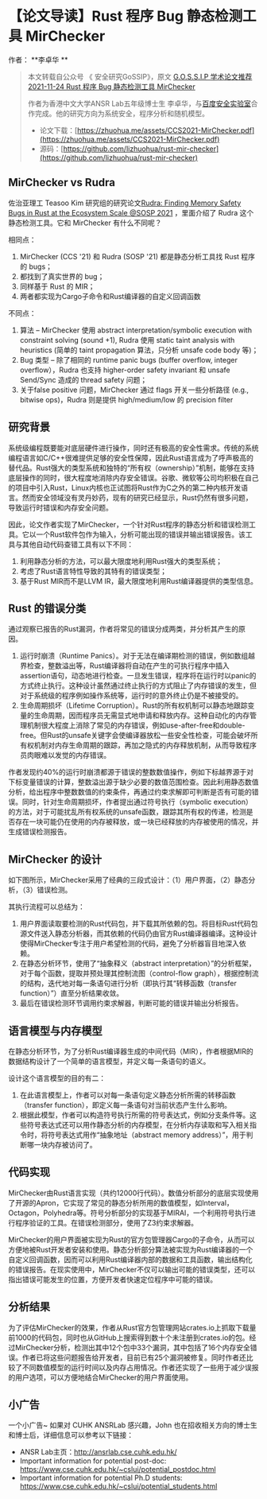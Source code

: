 #  【论文导读】Rust 程序 Bug 静态检测工具 MirChecker

作者： **李卓华 **

> 本文转载自公众号 《 安全研究GoSSIP》，原文 [G.O.S.S.I.P 学术论文推荐 2021-11-24 Rust 程序 Bug 静态检测工具 MirChecker](https://mp.weixin.qq.com/s/E7XSa_evKpPEMk_xfzEq1w)
>
>  作者为香港中文大学ANSR Lab五年级博士生 李卓华，与[百度安全实验室](https://mp.weixin.qq.com/s?__biz=Mzg5ODUxMzg0Ng==&mid=2247485553&idx=1&sn=5839db63d9cb21900035e0ba9ee07815&scene=21#wechat_redirect)合作完成。他的研究方向为系统安全，程序分析和随机模型。
>
> - 论文下载：[https://zhuohua.me/assets/CCS2021-MirChecker.pdf](https://zhuohua.me/assets/CCS2021-MirChecker.pdf)
> - 源码：[https://github.com/lizhuohua/rust-mir-checker](https://github.com/lizhuohua/rust-mir-checker)

## MirChecker vs Rudra 

佐治亚理工 Teasoo Kim 研究组的研究论文[Rudra: Finding Memory Safety Bugs in Rust at the Ecosystem Scale @SOSP 2021](https://mp.weixin.qq.com/s?__biz=Mzg5ODUxMzg0Ng==&mid=2247487645&idx=1&sn=d92bb73232cc87d7a2d271308808c955&scene=21#wechat_redirect) ，里面介绍了 Rudra 这个静态检测工具。它和 MirChecker 有什么不同呢？

相同点：

1. MirChecker (CCS '21) 和 Rudra (SOSP '21) 都是静态分析工具找 Rust 程序的 bugs；
2. 都找到了真实世界的 bug；
3. 同样基于 Rust 的 MIR；
4. 两者都实现为Cargo子命令和Rust编译器的自定义回调函数

不同点：

1. 算法 – MirChecker 使用 abstract interpretation/symbolic execution with constraint solving (sound +1), Rudra 使用 static taint analysis with heuristics (简单的 taint propagation 算法，只分析 unsafe code body 等)；
2. Bug 类型 – 除了相同的 runtime panic bugs (buffer overflow, integer overflow），Rudra 也支持 higher-order safety invariant 和 unsafe Send/Sync 造成的 thread safety 问题；
3. 关于false positive 问题，MirChecker 通过 flags 开关一些分析路径 (e.g., bitwise ops)，Rudra 则是提供 high/medium/low 的 precision filter



## 研究背景

系统级编程既要能对底层硬件进行操作，同时还有极高的安全性需求。传统的系统编程语言如C/C++很难提供足够的安全性保障，因此Rust语言成为了呼声极高的替代品。Rust强大的类型系统和独特的“所有权（ownership）”机制，能够在支持底层操作的同时，很大程度地消除内存安全错误。谷歌、微软等公司均积极在自己的项目中引入Rust，Linux内核也正试图将Rust作为C之外的第二种内核开发语言。然而安全领域没有灵丹妙药，现有的研究已经显示，Rust仍然有很多问题，导致运行时错误和内存安全问题。

因此，论文作者实现了MirChecker，一个针对Rust程序的静态分析和错误检测工具。它以一个Rust软件包作为输入，分析可能出现的错误并输出错误报告。该工具与其他自动代码查错工具有以下不同：

1. 利用静态分析的方法，可以最大限度地利用Rust强大的类型系统；
2. 考虑了Rust语言特性导致的其特有的错误类型；
3. 基于Rust MIR而不是LLVM IR，最大限度地利用Rust编译器提供的类型信息。

## Rust 的错误分类

通过观察已报告的Rust漏洞，作者将常见的错误分成两类，并分析其产生的原因。

1. 运行时崩溃（Runtime Panics）。对于无法在编译期检测的错误，例如数组越界检查，整数溢出等，Rust编译器将自动在产生的可执行程序中插入assertion语句，动态地进行检查。一旦发生错误，程序将在运行时以panic的方式终止执行。这种设计虽然通过终止执行的方式阻止了内存错误的发生，但对于系统级的程序例如操作系统等，运行时的意外终止仍是不被接受的。
2. 生命周期损坏（Lifetime Corruption）。Rust的所有权机制可以静态地跟踪变量的生命周期，因而程序员无需显式地申请和释放内存。这种自动化的内存管理机制很大程度上消除了常见的内存错误，例如use-after-free和double-free。但Rust的unsafe关键字会使编译器放松一些安全性检查，可能会破坏所有权机制对内存生命周期的跟踪，再加之隐式的内存释放机制，从而导致程序员肉眼难以发觉的内存错误。

作者发现约40%的运行时崩溃都源于错误的整数数值操作，例如下标越界源于对下标变量错误的计算，整数溢出源于缺少必要的数值范围检查。因此利用静态数值分析，给出程序中整数数值的约束条件，再通过约束求解即可判断是否有可能的错误。同时，针对生命周期损坏，作者提出通过符号执行（symbolic execution）的方法，对于可能扰乱所有权系统的unsafe函数，跟踪其所有权的传递，检测是否存在一块可能仍在使用的内存被释放，或一块已经释放的内存被使用的情况，并生成错误检测报告。

## MirChecker 的设计

如下图所示，MirChecker采用了经典的三段式设计：（1）用户界面，（2）静态分析，（3）错误检测。

其执行流程可以总结为：

1. 用户界面读取要检测的Rust代码包，并下载其所依赖的包。将目标Rust代码包源文件送入静态分析器，而其依赖的代码仍由官方Rust编译器编译。这种设计使得MirChecker专注于用户希望检测的代码，避免了分析器盲目地深入依赖。
2. 在静态分析环节，使用了“抽象释义（abstract interpretation）”的分析框架，对于每个函数，提取并预处理其控制流图（control-flow graph），根据控制流的结构，迭代地对每一条语句进行分析（即执行其“转移函数（transfer function）”）直至分析结果收敛。
3. 最后在错误检测环节调用约束求解器，判断可能的错误并输出分析报告。

##  语言模型与内存模型

在静态分析环节，为了分析Rust编译器生成的中间代码（MIR），作者根据MIR的数据结构设计了一个简单的语言模型，并定义每一条语句的语义。



设计这个语言模型的目的有二：

1. 在此语言模型上，作者可以对每一条语句定义静态分析所需的转移函数（transfer function），即定义每一条语句对当前状态产生什么影响。
2. 根据此模型，作者可以构造符号执行所需的符号表达式，例如分支条件等。这些符号表达式还可以用作静态分析的内存模型，在分析内存读取和写入相关指令时，将符号表达式用作“抽象地址（abstract memory address）”，用于判断哪一块内存被访问了。

##  代码实现

MirChecker由Rust语言实现（共约12000行代码）。数值分析部分的底层实现使用了开源的Apron，它实现了常见的静态分析所用的数值模型，如Interval，Octagon，Polyhedra等。符号分析部分的实现基于MIRAI，一个利用符号执行进行程序验证的工具。在错误检测部分，使用了Z3约束求解器。

MirChecker的用户界面被实现为Rust的官方包管理器Cargo的子命令，从而可以方便地被Rust开发者安装和使用。静态分析部分算法被实现为Rust编译器的一个自定义回调函数，因而可以利用Rust编译器内部的数据和工具函数，输出结构化的错误报告。在现实使用中，MirChecker不仅可以输出可能的错误类型，还可以指出错误可能发生的位置，方便开发者快速定位程序中可能的错误。

## 分析结果

为了评估MirChecker的效果，作者从Rust官方包管理网站crates.io上抓取下载量前1000的代码包，同时也从GitHub上搜索得到数十个未注册到crates.io的包。经过MirChecker分析，检测出其中12个包中33个漏洞，其中包括了16个内存安全错误。作者已将这些问题报告给开发者，目前已有25个漏洞被修复。同时作者还比较了不同数值模型的运行时间以及内存占用情况。作者还实现了一些用于减少误报的用户选项，可以方便地结合MirChecker的用户界面使用。

## 小广告

一个小广告~ 如果对 CUHK ANSRLab 感兴趣，John 也在招收相关方向的博士生和博士后，详细信息可以参考以下链接：

- ANSR Lab主页：http://ansrlab.cse.cuhk.edu.hk/
- Important information for potential post-doc: https://www.cse.cuhk.edu.hk/~cslui/potential_postdoc.html
- Important information for potential Ph.D students: https://www.cse.cuhk.edu.hk/~cslui/potential_students.html